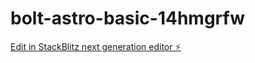 # bolt-astro-basic-14hmgrfw

[Edit in StackBlitz next generation editor ⚡️](https://stackblitz.com/~/github.com/ebbolt02/bolt-astro-basic-14hmgrfw)